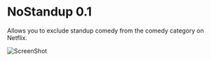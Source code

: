 NoStandup 0.1
=========

Allows you to exclude standup comedy from the comedy category on Netflix.

![ScreenShot](http://i.imgur.com/0L64IZl.png)
